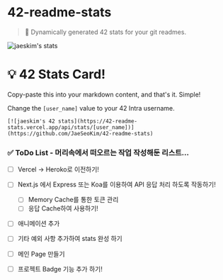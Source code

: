 # 42-readme-stats

> 🚀 Dynamically generated 42 stats for your git readmes.

![jaeskim's stats](https://42-readme-stats.vercel.app/api/stats/jaeskim)

# 💡 42 Stats Card!

Copy-paste this into your markdown content, and that's it. Simple!

Change the `[user_name]` value to your 42 Intra username.

```
[![jaeskim's 42 stats](https://42-readme-stats.vercel.app/api/stats/[user_name])](https://github.com/JaeSeoKim/42-readme-stats)
```



### ✅ ToDo List - 머리속에서 떠오르는 작업 작성해둔 리스트...

- [ ] Vercel -> Heroko로 이전하기!
- [ ] Next.js 에서 Express 또는 Koa를 이용하여 API 응답 처리 하도록 작동하기!
  - [ ] Memory Cache를 통한 토큰 관리
  - [ ] 응답 Cache하여 사용하기!

- [ ] 애니메이션 추가
- [ ] 기타 예외 사항 추가하여 stats 완성 하기
- [ ] 메인 Page 만들기
- [ ] 프로젝트 Badge 기능 추가 하기!

